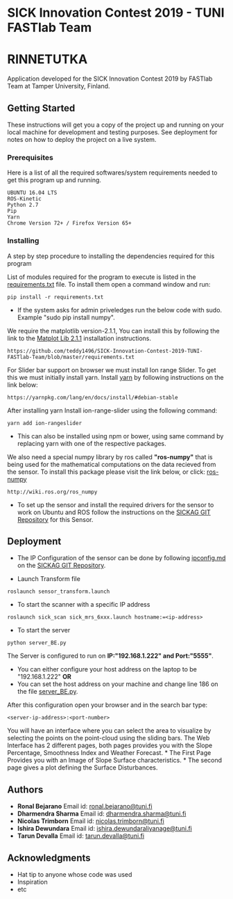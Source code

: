 # SICK Innovation Contest 2019 - TUNI FASTlab Team
# RINNETUTKA

Application developed for the SICK Innovation Contest 2019 by FASTlab Team at Tamper University, Finland.

## Getting Started

These instructions will get you a copy of the project up and running on your local machine for development and testing purposes. See deployment for notes on how to deploy the project on a live system.

### Prerequisites

Here is a list of all the required softwares/system requirements needed to get this program up and running.

```
UBUNTU 16.04 LTS
ROS-Kinetic
Python 2.7
Pip
Yarn
Chrome Version 72+ / Firefox Version 65+
```

### Installing

A step by step procedure to installing the dependencies required for this program

List of modules required for the program to execute is listed in the [requirements.txt](https://github.com/teddy1496/SICK-Innovation-Contest-2019-TUNI-FASTlab-Team/blob/master/requirements.txt) file. 
To install them open a command window and run:
```
pip install -r requirements.txt
```
* If the system asks for admin priveledges run the below code with sudo. Example "sudo pip install numpy".

We require the matplotlib version-2.1.1, You can install this by following the link to the [Matplot Lib 2.1.1](https://github.com/teddy1496/SICK-Innovation-Contest-2019-TUNI-FASTlab-Team/blob/master/requirements.txt) installation instructions.
```
https://github.com/teddy1496/SICK-Innovation-Contest-2019-TUNI-FASTlab-Team/blob/master/requirements.txt
```

For Slider bar support on browser we must install Ion range Slider.
To get this we must initially install yarn. Install [yarn](https://yarnpkg.com/lang/en/docs/install/#debian-stable) by following instructions on the link below:

```https://yarnpkg.com/lang/en/docs/install/#debian-stable
https://yarnpkg.com/lang/en/docs/install/#debian-stable
```
After installing yarn Install ion-range-slider using the following command:

```
yarn add ion-rangeslider
```
* This can also be installed using npm or bower, using same command by replacing yarn with one of the respective packages.

We also need a special numpy library by ros called **"ros-numpy"** that is being used for the mathematical computations on 
the data recieved from the sensor. To install this package please visit the link below, or click: [ros-numpy](http://wiki.ros.org/ros_numpy)
```
http://wiki.ros.org/ros_numpy
```

* To set up the sensor and install the required drivers for the sensor to work on Ubuntu and ROS follow the instructions on 
the [SICKAG GIT Repository](https://github.com/SICKAG/sick_scan) for this Sensor.

## Deployment

* The IP Configuration of the sensor can be done by following [ipconfig.md](https://github.com/SICKAG/sick_scan/blob/master/doc/ipconfig/ipconfig.md) on the [SICKAG GIT Repository](https://github.com/SICKAG/sick_scan).


* Launch Transform file
```
roslaunch sensor_transform.launch
```

* To start the scanner with a specific IP address
```
roslaunch sick_scan sick_mrs_6xxx.launch hostname:=<ip-address>
```

* To start the server
```
python server_BE.py
```
The Server is configured to run on **IP:"192.168.1.222" and Port:"5555"**. 
* You can either configure your host address on the laptop to be "192.168.1.222" **OR**
* You can set the host address on your machine and change line 186 on the file [server_BE.py](https://github.com/teddy1496/SICK-Innovation-Contest-2019-TUNI-FASTlab-Team/blob/master/Server/server_BE.py).

After this configuration open your browser and in the search bar type:
```
<server-ip-address>:<port-number>
``` 
You will have an interface where you can select the area to visualize by selecting the points on the point-cloud using the sliding bars.
The Web Interface has 2 different pages, both pages provides you with the Slope Percentage, Smoothness Index and Weather Forecast.
	* The First Page Provides you with an Image of Slope Surface characteristics.
	* The second page gives a plot defining the Surface Disturbances.
	

## Authors

* **Ronal Bejarano** Email id: ronal.bejarano@tuni.fi 
* **Dharmendra Sharma** Email id: dharmendra.sharma@tuni.fi
* **Nicolas Trimborn** Email id: nicolas.trimborn@tuni.fi
* **Ishira Dewundara** Email id: ishira.dewundaraliyanage@tuni.fi
* **Tarun Devalla** Email id: tarun.devalla@tuni.fi

## Acknowledgments

* Hat tip to anyone whose code was used
* Inspiration
* etc
